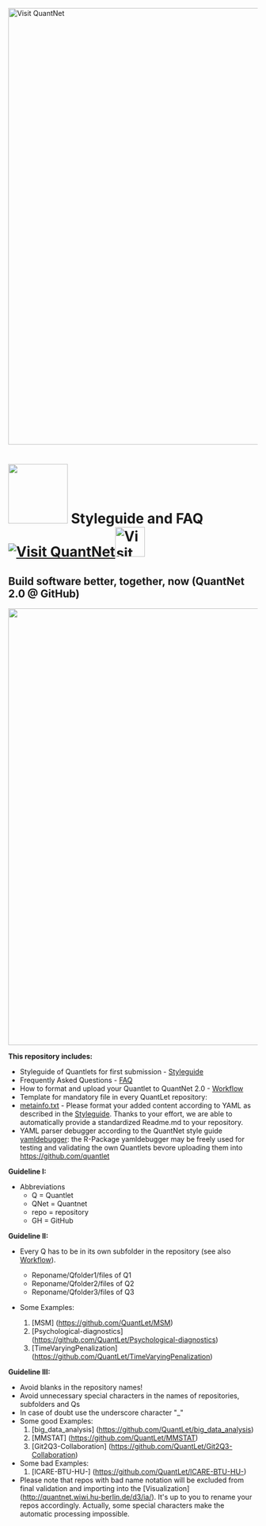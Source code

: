 
[<img src="https://github.com/QuantLet/Styleguide-and-FAQ/blob/master/pictures/banner.png" width="880" alt="Visit QuantNet">](http://quantlet.de/index.php?p=info)

# <img src="pictures/githublogo.png" width="120" /> **Styleguide and FAQ** [<img src="https://github.com/QuantLet/Styleguide-and-Validation-procedure/blob/master/pictures/qloqo.png" alt="Visit QuantNet">](http://quantlet.de/)[<img src="https://github.com/QuantLet/Styleguide-and-Validation-procedure/blob/master/pictures/QN2.png" width="60" alt="Visit QuantNet 2.0">](http://quantlet.de/d3/ia)


## Build software better, together, now (QuantNet 2.0 @ GitHub)
<img src="pictures/RapidPrototyping.png" width="880" />


__This repository includes:__
- Styleguide of Quantlets for first submission - [Styleguide](Styleguide.md)
- Frequently Asked Questions - [FAQ](https://github.com/QuantLet/Styleguide-and-Q-A/wiki)
- How to format and upload your Quantlet to QuantNet 2.0 - [Workflow](QuantNet2.pdf)
- Template for mandatory file in every QuantLet repository:
 - [metainfo.txt](TEMPLATE_Metainfo.txt)
\- Please format your added content according to YAML as described in the [Styleguide](Styleguide.md). Thanks to your effort, we are able to automatically provide a standardized Readme.md to your repository.
- YAML parser debugger according to the QuantNet style guide [yamldebugger](https://github.com/lborke/yamldebugger):
	the R-Package yamldebugger may be freely used for testing and validating the own Quantlets
	bevore uploading them into https://github.com/quantlet

__Guideline I:__
- Abbreviations
  - Q = Quantlet
  - QNet = Quantnet
  - repo = repository
  - GH = GitHub
  
__Guideline II:__
- Every Q has to be in its own subfolder in the repository (see also [Workflow](QuantNet2.pdf)). 
  - Reponame/Qfolder1/files of Q1
  - Reponame/Qfolder2/files of Q2
  - Reponame/Qfolder3/files of Q3
  
- Some Examples:

  1. [MSM] (https://github.com/QuantLet/MSM)
  2. [Psychological-diagnostics] (https://github.com/QuantLet/Psychological-diagnostics)
  3. [TimeVaryingPenalization] (https://github.com/QuantLet/TimeVaryingPenalization)

__Guideline III:__
- Avoid blanks in the repository names!
- Avoid unnecessary special characters in the names of repositories, subfolders and Qs
- In case of doubt use the underscore character "_"
- Some good Examples:
  1. [big_data_analysis] (https://github.com/QuantLet/big_data_analysis)
  2. [MMSTAT] (https://github.com/QuantLet/MMSTAT)
  3. [Git2Q3-Collaboration] (https://github.com/QuantLet/Git2Q3-Collaboration)
- Some bad Examples:
  1. [lCARE-BTU-HU-] (https://github.com/QuantLet/lCARE-BTU-HU-)
- Please note that repos with bad name notation will be excluded from final validation and importing into the [Visualization] (http://quantnet.wiwi.hu-berlin.de/d3/ia/). It's up to you to rename your repos accordingly. Actually, some special characters make the automatic processing impossible.
